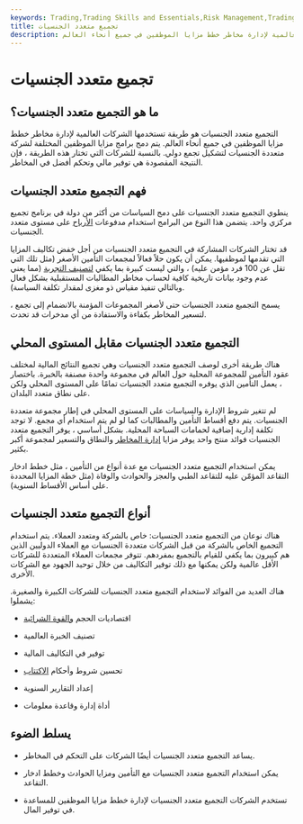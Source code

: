 ```yaml
---
keywords: Trading,Trading Skills and Essentials,Risk Management,Trading Skills
title: تجميع متعدد الجنسيات
description: التجميع متعدد الجنسيات هو طريقة تستخدمها الشركات العالمية لإدارة مخاطر خطط مزايا الموظفين في جميع أنحاء العالم.
---
```


# تجميع متعدد الجنسيات
## ما هو التجميع متعدد الجنسيات؟

التجميع متعدد الجنسيات هو طريقة تستخدمها الشركات العالمية لإدارة مخاطر خطط مزايا الموظفين في جميع أنحاء العالم. يتم دمج برامج مزايا الموظفين المختلفة لشركة متعددة الجنسيات لتشكيل تجمع دولي. بالنسبة للشركات التي تختار هذه الطريقة ، فإن النتيجة المقصودة هي توفير مالي وتحكم أفضل في المخاطر.

## فهم التجميع متعدد الجنسيات

ينطوي التجميع متعدد الجنسيات على دمج السياسات من أكثر من دولة في برنامج تجميع مركزي واحد. يتضمن هذا النوع من البرامج استخدام مدفوعات [الأرباح](/dividend) على مستوى متعدد الجنسيات.

قد تختار الشركات المشاركة في التجميع متعدد الجنسيات من أجل خفض تكاليف المزايا التي تقدمها لموظفيها. يمكن أن يكون حلاً فعالاً لمجمعات التأمين الأصغر (مثل تلك التي تقل عن 100 فرد مؤمن عليه) ، والتي ليست كبيرة بما يكفي [لتصنيف التجربة](/experience-rating-insurance) (مما يعني عدم وجود بيانات تاريخية كافية لحساب مخاطر المطالبات المستقبلية بشكل فعال وبالتالي تنفيذ مقياس ذو مغزى لمقدار تكلفة السياسة).

يسمح التجميع متعدد الجنسيات حتى لأصغر المجموعات المؤمنة بالانضمام إلى تجمع ، لتسعير المخاطر بكفاءة والاستفادة من أي مدخرات قد تحدث.

## التجميع متعدد الجنسيات مقابل المستوى المحلي

هناك طريقة أخرى لوصف التجميع متعدد الجنسيات وهي تجميع النتائج المالية لمختلف عقود التأمين للمجموعة المحلية حول العالم في مجموعة واحدة مصنفة بالخبرة. باختصار ، يعمل التأمين الذي يوفره التجميع متعدد الجنسيات تمامًا على المستوى المحلي ولكن على نطاق متعدد البلدان.

لم تتغير شروط الإدارة والسياسات على المستوى المحلي في إطار مجموعة متعددة الجنسيات. يتم دفع أقساط التأمين والمطالبات كما لو لم يتم استخدام أي مجمع. لا توجد تكلفة إدارية إضافية لحمامات السباحة المحلية. بشكل أساسي ، يوفر التجميع متعدد الجنسيات فوائد منتج واحد يوفر مزايا [إدارة المخاطر](/riskmanagement) والنطاق والتسعير لمجموعة أكبر بكثير.

يمكن استخدام التجميع متعدد الجنسيات مع عدة أنواع من التأمين ، مثل خطط ادخار التقاعد المؤمّن عليه للتقاعد الطبي والعجز والحوادث والوفاة (مثل خطة المزايا المحددة على أساس الأقساط السنوية).

## أنواع التجميع متعدد الجنسيات

هناك نوعان من التجميع متعدد الجنسيات: خاص بالشركة ومتعدد العملاء. يتم استخدام التجميع الخاص بالشركة من قبل الشركات متعددة الجنسيات مع العملاء الدوليين الذين هم كبيرون بما يكفي للقيام بالتجميع بمفردهم. تتوفر مجمعات العملاء المتعددة للشركات الأقل عالمية ولكن يمكنها مع ذلك توفير التكاليف من خلال توحيد الجهود مع الشركات الأخرى.

هناك العديد من الفوائد لاستخدام التجميع متعدد الجنسيات للشركات الكبيرة والصغيرة. يشملوا:

- اقتصاديات الحجم [والقوة الشرائية](/purchasingpower)

- تصنيف الخبرة العالمية

- توفير في التكاليف المالية

- تحسين شروط وأحكام [الاكتتاب](/insurance-underwriter)

- إعداد التقارير السنوية

- أداة إدارة وقاعدة معلومات

## يسلط الضوء

- يساعد التجميع متعدد الجنسيات أيضًا الشركات على التحكم في المخاطر.

- يمكن استخدام التجميع متعدد الجنسيات مع التأمين ومزايا الحوادث وخطط ادخار التقاعد.

- تستخدم الشركات التجميع متعدد الجنسيات لإدارة خطط مزايا الموظفين للمساعدة في توفير المال.

